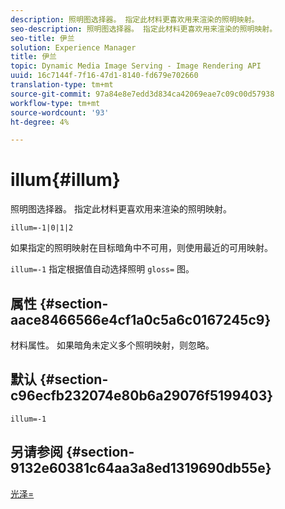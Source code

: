 ```yaml
---
description: 照明图选择器。 指定此材料更喜欢用来渲染的照明映射。
seo-description: 照明图选择器。 指定此材料更喜欢用来渲染的照明映射。
seo-title: 伊兰
solution: Experience Manager
title: 伊兰
topic: Dynamic Media Image Serving - Image Rendering API
uuid: 16c7144f-7f16-47d1-8140-fd679e702660
translation-type: tm+mt
source-git-commit: 97a84e8e7edd3d834ca42069eae7c09c00d57938
workflow-type: tm+mt
source-wordcount: '93'
ht-degree: 4%

---
```



# illum{#illum}

照明图选择器。 指定此材料更喜欢用来渲染的照明映射。

`illum=-1|0|1|2`

如果指定的照明映射在目标暗角中不可用，则使用最近的可用映射。

`illum=-1` 指定根据值自动选择照明 `gloss=` 图。

## 属性 {#section-aace8466566e4cf1a0c5a6c0167245c9}

材料属性。 如果暗角未定义多个照明映射，则忽略。

## 默认 {#section-c96ecfb232074e80b6a29076f5199403}

`illum=-1`

## 另请参阅 {#section-9132e60381c64aa3a8ed1319690db55e}

[光泽=](../../../../../ir-api/http-protocol/image-rendering-api-ref/c-ir-http-protocol-ref/c-ir-http-protocol-command-reference/r-ir-http-gloss.md#reference-325aef2ee51e4e1584a06047427340ca)

